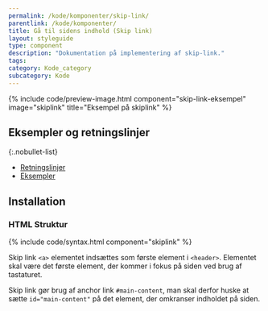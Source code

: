 ```yaml
---
permalink: /kode/komponenter/skip-link/
parentlink: /kode/komponenter/
title: Gå til sidens indhold (Skip link)
layout: styleguide
type: component
description: "Dokumentation på implementering af skip-link."
tags: 
category: Kode_category
subcategory: Kode
---
```


{% include code/preview-image.html component="skip-link-eksempel" image="skiplink" title="Eksempel på skiplink" %}

## Eksempler og retningslinjer

{:.nobullet-list}
- <a href="/komponenter/skip-link/#retningslinjer">Retningslinjer</a>
- <a href="/komponenter/skip-link/">Eksempler</a>

## Installation

### HTML Struktur

{% include code/syntax.html component="skiplink" %}

Skip link `<a>` elementet indsættes som første element i `<header>`. Elementet skal være det første element, der kommer i fokus på siden ved brug af tastaturet.

Skip link gør brug af anchor link `#main-content`, man skal derfor huske at sætte `id="main-content"` på det element, der omkranser indholdet på siden.
